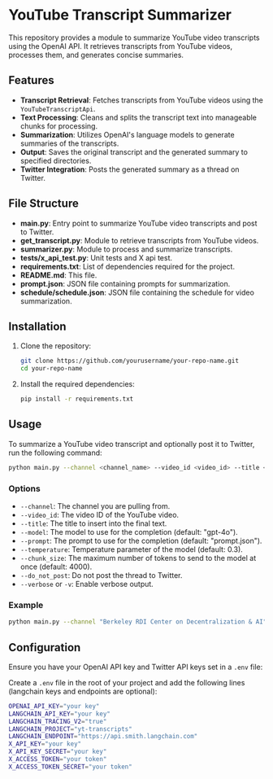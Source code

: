 # YouTube Transcript Summarizer

This repository provides a module to summarize YouTube video transcripts using the OpenAI API. It retrieves transcripts from YouTube videos, processes them, and generates concise summaries.

## Features

- **Transcript Retrieval**: Fetches transcripts from YouTube videos using the `YouTubeTranscriptApi`.
- **Text Processing**: Cleans and splits the transcript text into manageable chunks for processing.
- **Summarization**: Utilizes OpenAI's language models to generate summaries of the transcripts.
- **Output**: Saves the original transcript and the generated summary to specified directories.
- **Twitter Integration**: Posts the generated summary as a thread on Twitter.

## File Structure

- **main.py**: Entry point to summarize YouTube video transcripts and post to Twitter.
- **get_transcript.py**: Module to retrieve transcripts from YouTube videos.
- **summarizer.py**: Module to process and summarize transcripts.
- **tests/x_api_test.py**: Unit tests and X api test.
- **requirements.txt**: List of dependencies required for the project.
- **README.md**: This file.
- **prompt.json**: JSON file containing prompts for summarization.
- **schedule/schedule.json**: JSON file containing the schedule for video summarization.

## Installation

1. Clone the repository:

    ```sh
    git clone https://github.com/yourusername/your-repo-name.git
    cd your-repo-name
    ```

2. Install the required dependencies:

    ```sh
    pip install -r requirements.txt
    ```

## Usage

To summarize a YouTube video transcript and optionally post it to Twitter, run the following command:

```sh
python main.py --channel <channel_name> --video_id <video_id> --title <video_title>
```

### Options

- `--channel`: The channel you are pulling from.
- `--video_id`: The video ID of the YouTube video.
- `--title`: The title to insert into the final text.
- `--model`: The model to use for the completion (default: "gpt-4o").
- `--prompt`: The prompt to use for the completion (default: "prompt.json").
- `--temperature`: Temperature parameter of the model (default: 0.3).
- `--chunk_size`: The maximum number of tokens to send to the model at once (default: 4000).
- `--do_not_post`: Do not post the thread to Twitter.
- `--verbose` or `-v`: Enable verbose output.

### Example

```sh
python main.py --channel "Berkeley RDI Center on Decentralization & AI" --video_id "-yf-e-9FvOc" --title "CS 194/294-196 (LLM Agents) - Lecture 7, Nicolas Chapados and Alexandre Drouin"
```

## Configuration

Ensure you have your OpenAI API key and Twitter API keys set in a `.env` file:

Create a `.env` file in the root of your project and add the following lines (langchain keys and endpoints are optional):

```sh
OPENAI_API_KEY="your key"
LANGCHAIN_API_KEY="your key"
LANGCHAIN_TRACING_V2="true"
LANGCHAIN_PROJECT="yt-transcripts"
LANGCHAIN_ENDPOINT="https://api.smith.langchain.com"
X_API_KEY="your key"
X_API_KEY_SECRET="your key"
X_ACCESS_TOKEN="your token"
X_ACCESS_TOKEN_SECRET="your token"
```
